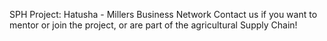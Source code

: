 SPH Project: Hatusha - Millers Business Network
Contact us if you want to mentor or join the project, or are part of the agricultural Supply Chain!
